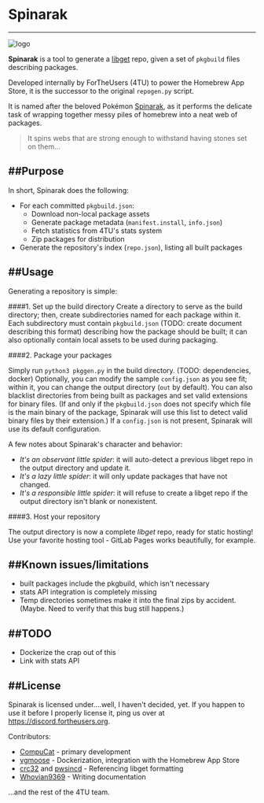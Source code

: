 # Spinarak
---
![logo](https://cdn.bulbagarden.net/upload/thumb/7/75/167Spinarak.png/100px-167Spinarak.png)

**Spinarak** is a tool to generate a [libget](https://github.com/vgmoose/libget) repo, given a set of `pkgbuild` files describing packages.

Developed internally by ForTheUsers (4TU) to power the Homebrew App Store, it is the successor to the original `repogen.py` script.

It is named after the beloved Pokémon [Spinarak](https://bulbapedia.bulbagarden.net/wiki/Spinarak_(Pok%C3%A9mon)), as it performs the delicate task of wrapping together messy piles of homebrew into a neat web of packages.

> It spins webs that are strong enough to withstand having stones set on them...

##Purpose
---

In short, Spinarak does the following:
- For each committed `pkgbuild.json`:
	- Download non-local package assets
	- Generate package metadata (`manifest.install`, `info.json`)
	- Fetch statistics from 4TU's stats system
	- Zip packages for distribution
- Generate the repository's index (`repo.json`), listing all built packages

##Usage
---

Generating a repository is simple:

####1. Set up the build directory
Create a directory to serve as the build directory; then, create subdirectories named for each package within it. Each subdirectory must contain `pkgbuild.json` (TODO: create document describing this format) describing how the package should be built; it can also optionally contain local assets to be used during packaging.

####2. Package your packages

Simply run `python3 pkggen.py` in the build directory. (TODO: dependencies, docker) Optionally, you can modify the sample `config.json` as you see fit; within it, you can change the output directory (`out` by default). You can also blacklist directories from being built as packages and set valid extensions for binary files. (If and only if the `pkgbuild.json` does not specify which file is the main binary of the package, Spinarak will use this list to detect valid binary files by their extension.) If a `config.json` is not present, Spinarak will use its default configuration.

A few notes about Spinarak's character and behavior:
- *It's an observant little spider*: it will auto-detect a previous libget repo in the output directory and update it.
- *It's a lazy little spider*: it will only update packages that have not changed.
- *It's a responsible little spider*: it will refuse to create a libget repo if the output directory isn't blank or nonexistent.

####3. Host your repository

The output directory is now a complete *libget* repo, ready for static hosting! Use your favorite hosting tool - GitLab Pages works beautifully, for example.

##Known issues/limitations
---
- built packages include the pkgbuild, which isn't necessary
- stats API integration is completely missing
- Temp directories sometimes make it into the final zips by accident. (Maybe. Need to verify that this bug still happens.)

##TODO
---
- Dockerize the crap out of this
- Link with stats API

##License
---
Spinarak is licensed under....well, I haven't decided, yet. If you happen to use it before I properly license it, ping us over at https://discord.fortheusers.org.

Contributors:
- [CompuCat](https://compucat.me/about) - primary development
- [vgmoose](https://vgmoose.com) - Dockerization, integration with the Homebrew App Store
- [crc32](https://crc32.dev) and [pwsincd](https://github.com/pwsincd) - Referencing libget formatting
- [Whovian9369](https://https://cybre.space/@Whovian9369) - Writing documentation

...and the rest of the 4TU team.
